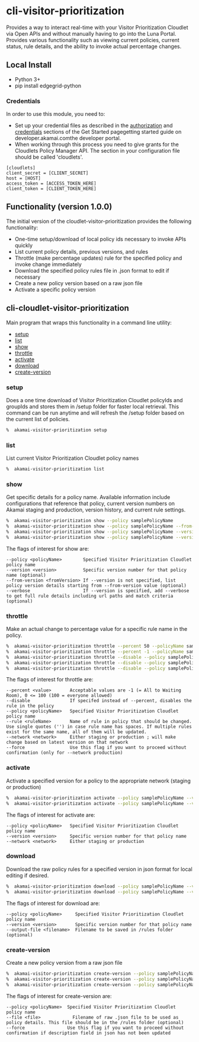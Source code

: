 # cli-visitor-prioritization
Provides a way to interact real-time with your Visitor Prioritization Cloudlet via Open APIs and without manually having to go into the Luna Portal. Provides various functionality such as viewing current policies, current status, rule details, and the ability to invoke actual percentage changes.

## Local Install
* Python 3+
* pip install edgegrid-python

### Credentials
In order to use this module, you need to:
* Set up your credential files as described in the [authorization](https://developer.akamai.com/introduction/Prov_Creds.html) and [credentials](https://developer.akamai.com/introduction/Conf_Client.html) sections of the Get Started pagegetting started guide on developer.akamai.comthe developer portal.  
* When working through this process you need to give grants for the Cloudlets Policy Manager API.  The section in your configuration file should be called 'cloudlets'.
```
[cloudlets]
client_secret = [CLIENT_SECRET]
host = [HOST]
access_token = [ACCESS_TOKEN_HERE]
client_token = [CLIENT_TOKEN_HERE]
```

## Functionality (version 1.0.0)
The initial version of the cloudlet-visitor-prioritization provides the following functionality:
* One-time setup/download of local policy ids necessary to invoke APIs quickly
* List current policy details, previous versions, and rules
* Throttle (make percentage updates) rule for the specified policy and invoke change immediately
* Download the specified policy rules file in .json format to edit if necessary
* Create a new policy version based on a raw json file
* Activate a specific policy version

## cli-cloudlet-visitor-prioritization
Main program that wraps this functionality in a command line utility:
* [setup](#setup)
* [list](#list)
* [show](#show)
* [throttle](#throttle)
* [activate](#activate)
* [download](#download)
* [create-version](#create-version)

### setup
Does a one time download of Visitor Prioritization Cloudlet policyIds and groupIds and stores them in /setup folder for faster local retrieval. This command can be run anytime and will refresh the /setup folder based on the current list of policies. 

```bash
%  akamai-visitor-prioritization setup
```

### list
List current Visitor Prioritization Cloudlet policy names  

```bash
%  akamai-visitor-prioritization list
```

### show
Get specific details for a policy name. Available information include configurations that reference that policy, current version numbers on Akamai staging and production, version history, and current rule settings.

```bash
%  akamai-visitor-prioritization show --policy samplePolicyName
%  akamai-visitor-prioritization show --policy samplePolicyName --from-version 37
%  akamai-visitor-prioritization show --policy samplePolicyName --version 66
%  akamai-visitor-prioritization show --policy samplePolicyName --version 66 --verbose
```

The flags of interest for show are:

```
--policy <policyName>        Specified Visitor Prioritization Cloudlet policy name
--version <version>          Specific version number for that policy name (optional)
--from-version <fromVersion> If --version is not specified, list policy version details starting from --from-version value (optional)
--verbose                    If --version is specified, add --verbose to get full rule details including url paths and match criteria (optional)

```

### throttle
Make an actual change to percentage value for a specific rule name in the policy.

```bash
%  akamai-visitor-prioritization throttle --percent 50 --policyName samplePolicyName --rule 'ruleName' --network staging
%  akamai-visitor-prioritization throttle --percent -1 --policyName samplePolicyName --rule 'ruleName' --network staging
%  akamai-visitor-prioritization throttle --disable --policy samplePolicyName --rule 'ruleName' --network production
%  akamai-visitor-prioritization throttle --disable --policy samplePolicyName --rule 'ruleName' --network production --force
%  akamai-visitor-prioritization throttle --disable --policy samplePolicyName --rule 'ruleName' --network staging
```

The flags of interest for throttle are:

```
--percent <value>       Acceptable values are -1 (= All to Waiting Room), 0 <= 100 (100 = everyone allowed)
--disable               If specifed instead of --percent, disables the rule in the policy
--policy <policyName>   Specified Visitor Prioritization Cloudlet policy name
--rule <ruleName>       Name of rule in policy that should be changed. Use single quotes ('') in case rule name has spaces. If multiple rules exist for the same name, all of them will be updated.
--network <network>     Either staging or production ; will make change based on latest version on that network
--force                 Use this flag if you want to proceed without confirmation (only for --network production)
```

### activate
Activate a specified version for a policy to the appropriate network (staging or production)

```bash
%  akamai-visitor-prioritization activate --policy samplePolicyName --version 87 --network staging
%  akamai-visitor-prioritization activate --policy samplePolicyName --version 71 --network production
```

The flags of interest for activate are:

```
--policy <policyName>   Specified Visitor Prioritization Cloudlet policy name
--version <version>     Specific version number for that policy name
--network <network>     Either staging or production

```

### download
Download the raw policy rules for a specified version in json format for local editing if desired.

```bash
%  akamai-visitor-prioritization download --policy samplePolicyName --version 87
%  akamai-visitor-prioritization download --policy samplePolicyName --version 71 --output-file savefilename.json
```

The flags of interest for download are:

```
--policy <policyName>     Specified Visitor Prioritization Cloudlet policy name
--version <version>       Specific version number for that policy name
--output-file <filename>  Filename to be saved in /rules folder (optional) 

```

### create-version
Create a new policy version from a raw json file

```bash
%  akamai-visitor-prioritization create-version --policy samplePolicyName
%  akamai-visitor-prioritization create-version --policy samplePolicyName --file filename.json
%  akamai-visitor-prioritization create-version --policy samplePolicyName --file filename.json --force
```

The flags of interest for create-version are:

```
--policy <policyName>  Specified Visitor Prioritization Cloudlet policy name
--file <file>	         Filename of raw .json file to be used as policy details. This file should be in the /rules folder (optional)
--force                Use this flag if you want to proceed without confirmation if description field in json has not been updated
```
